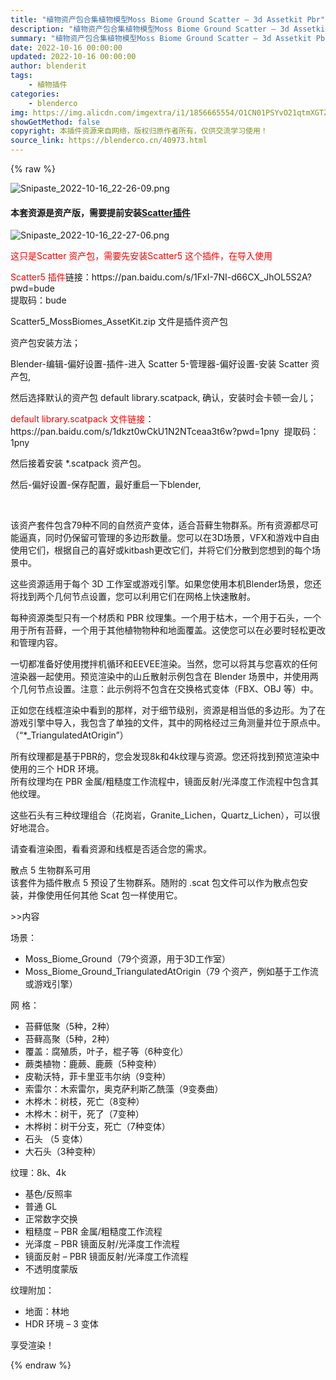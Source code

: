 ```yaml
---
title: "植物资产包合集植物模型Moss Biome Ground Scatter – 3d Assetkit Pbr"
description: "植物资产包合集植物模型Moss Biome Ground Scatter – 3d Assetkit Pbr"
summary: "植物资产包合集植物模型Moss Biome Ground Scatter – 3d Assetkit Pbr"
date: 2022-10-16 00:00:00
updated: 2022-10-16 00:00:00
author: blenderit
tags: 
    - 植物插件
categories:
    - blenderco
img: https://img.alicdn.com/imgextra/i1/1856665554/O1CN01PSYvO21qtmXGTZ32k_!!1856665554.png
showGetMethod: false
copyright: 本插件资源来自网络，版权归原作者所有，仅供交流学习使用！
source_link: https://blenderco.cn/40973.html
---
```


{% raw %}
<p><img class="aligncenter" src="https://img.alicdn.com/imgextra/i1/1856665554/O1CN01PSYvO21qtmXGTZ32k_!!1856665554.png" alt="Snipaste_2022-10-16_22-26-09.png"></p><h4>本套资源是资产版，需要提前安装<a href="https://blenderco.cn/37569.html">Scatter插件</a></h4><p><img src="https://img.alicdn.com/imgextra/i1/1856665554/O1CN01lt6qsy1qtmXFiIDmD_!!1856665554.png" alt="Snipaste_2022-10-16_22-27-06.png"></p><p><span style="color: #ff0000;">这只是Scatter 资产包，需要先安装Scatter5 这个插件，在导入使用</span></p><p><span style="color: #ff0000;">Scatter5 插件</span>链接：https://pan.baidu.com/s/1FxI-7NI-d66CX_JhOL5S2A?pwd=bude<br>
提取码：bude</p><p>Scatter5_MossBiomes_AssetKit.zip 文件是插件资产包</p><p>资产包安装方法；</p><p>Blender-编辑-偏好设置-插件-进入 Scatter 5-管理器-偏好设置-安装 Scatter 资产包,</p><p>然后选择默认的资产包 default library.scatpack, 确认，安装时会卡顿一会儿；</p><p><span style="color: #ff0000;">default library.scatpack 文件链接</span>：https://pan.baidu.com/s/1dkzt0wCkU1N2NTceaa3t6w?pwd=1pny  提取码：1pny</p><p>然后接着安装 *.scatpack 资产包。</p><p>然后-偏好设置-保存配置，最好重启一下blender,</p><p> </p><p>该资产套件包含79种不同的自然资产变体，适合苔藓生物群系。所有资源都尽可能逼真，同时仍保留可管理的多边形数量。您可以在3D场景，VFX和游戏中自由使用它们，根据自己的喜好或kitbash更改它们，并将它们分散到您想到的每个场景中。</p><p>这些资源适用于每个 3D 工作室或游戏引擎。如果您使用本机Blender场景，您还将找到两个几何节点设置，您可以利用它们在网格上快速散射。</p><p>每种资源类型只有一个材质和 PBR 纹理集。一个用于枯木，一个用于石头，一个用于所有苔藓，一个用于其他植物物种和地面覆盖。这使您可以在必要时轻松更改和管理内容。</p><p>一切都准备好使用搅拌机循环和EEVEE渲染。当然，您可以将其与您喜欢的任何渲染器一起使用。预览渲染中的山丘散射示例包含在 Blender 场景中，并使用两个几何节点设置。注意：此示例将不包含在交换格式变体（FBX、OBJ 等）中。</p><p>正如您在线框渲染中看到的那样，对于细节级别，资源是相当低的多边形。为了在游戏引擎中导入，我包含了单独的文件，其中的网格经过三角测量并位于原点中。（“*_TriangulatedAtOrigin”）</p><p>所有纹理都是基于PBR的，您会发现8k和4k纹理与资源。您还将找到预览渲染中使用的三个 HDR 环境。<br>
所有纹理均在 PBR 金属/粗糙度工作流程中，镜面反射/光泽度工作流程中包含其他纹理。</p><p>这些石头有三种纹理组合（花岗岩，Granite_Lichen，Quartz_Lichen），可以很好地混合。</p><p>请查看渲染图，看看资源和线框是否适合您的需求。</p><p>散点 5 生物群系可用<br>
该套件为插件散点 5 预设了生物群系。随附的 .scat 包文件可以作为散点包安装，并像使用任何其他 Scat 包一样使用它。</p><p>&gt;&gt;内容</p><p>场景：</p><ul>
<li>Moss_Biome_Ground（79个资源，用于3D工作室）</li>
<li>Moss_Biome_Ground_TriangulatedAtOrigin（79 个资产，例如基于工作流或游戏引擎）</li>
</ul><p>网 格：</p><ul>
<li>苔藓低聚（5种，2种）</li>
<li>苔藓高聚（5种，2种）</li>
<li>覆盖：腐殖质，叶子，棍子等（6种变化）</li>
<li>蕨类植物：鹿蕨、鹿蕨（5种变种）</li>
<li>皮勒沃特，菲卡里亚韦尔纳（9变种）</li>
<li>索雷尔：木索雷尔，奥克萨利斯乙酰藻（9变奏曲）</li>
<li>木桦木：树枝，死亡（8变种）</li>
<li>木桦木：树干，死了（7变种）</li>
<li>木桦树：树干分支，死亡（7种变体）</li>
<li>石头 （5 变体）</li>
<li>大石头（3种变种）</li>
</ul><p>纹理：8k、4k</p><ul>
<li>基色/反照率</li>
<li>普通 GL</li>
<li>正常数字交换</li>
<li>粗糙度 – PBR 金属/粗糙度工作流程</li>
<li>光泽度 – PBR 镜面反射/光泽度工作流程</li>
<li>镜面反射 – PBR 镜面反射/光泽度工作流程</li>
<li>不透明度蒙版</li>
</ul><p>纹理附加：</p><ul>
<li>地面：林地</li>
<li>HDR 环境 – 3 变体</li>
</ul><p>享受渲染！</p>
<div style="display: none">blenderco</div>
{% endraw %}